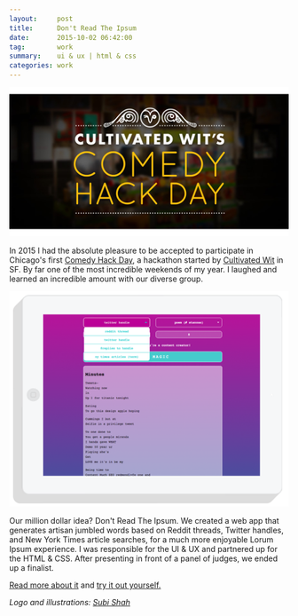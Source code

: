 ```yaml
---
layout:     post
title:      Don't Read The Ipsum
date:       2015-10-02 06:42:00
tag:		work
summary:    ui & ux | html & css
categories: work
---
```



![Comedy Hack Day](/images/Ipsum1.png)


In 2015 I had the absolute pleasure to be accepted to participate in Chicago's first [Comedy Hack Day](http://comedyhackday.com "Comedy Hack Day"), a hackathon started by [Cultivated Wit](http://www.cultivatedwit.com/ "Cultivated Wit") in SF. By far one of the most incredible weekends of my year. I laughed and learned an incredible amount with our diverse group.

![Comedy Hack Day](/images/Ipsum_Click.png)

Our million dollar idea? Don't Read The Ipsum. We created a web app that generates artisan jumbled words based on Reddit threads, Twitter handles, and New York Times article searches, for a much more enjoyable Lorum Ipsum experience. I was responsible for the UI & UX and partnered up for the HTML & CSS. After presenting in front of a panel of judges, we ended up a finalist.

<a href="http://www.comedyhackday.org/demosmade/2015/10/5/dont-read-the-ipsum/">Read more about it</a> and <a href="http://ipsum.click">try it out yourself.</a>

_Logo and illustrations: [Subi Shah](https://twitter.com/kalehummus)_
